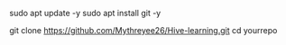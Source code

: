 sudo apt update -y
sudo apt install git -y

git clone https://github.com/Mythreyee26/Hive-learning.git
cd yourrepo


